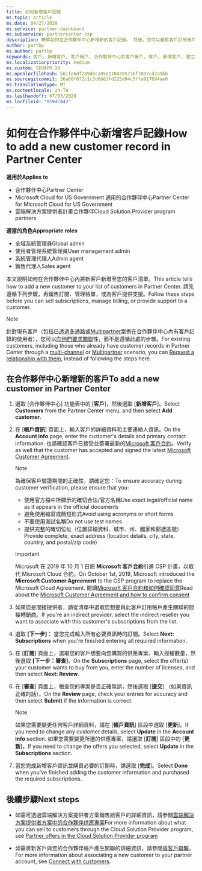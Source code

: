 ```yaml
---
title: 如何新增客戶記錄
ms.topic: article
ms.date: 04/27/2020
ms.service: partner-dashboard
ms.subservice: partnercenter-csp
description: 瞭解如何在合作夥伴中心新增新的客戶記錄。 然後，您可以銷售客戶訂用帳戶、管理帳單，或提供客戶支援。
author: parthp
ms.author: parthp
keywords: 客戶, 新增客戶, 客戶帳戶, 合作夥伴中心的客戶帳戶, 客戶, 新增客戶, 建立客戶帳戶
ms.localizationpriority: medium
ms.custom: SEOAPR.20
ms.openlocfilehash: b61fe6df289d0ca95d170439573bf7887cd2a9bb
ms.sourcegitcommit: 36a60f672c1c3d6b63fd225d04c5ffa917694ae0
ms.translationtype: MT
ms.contentlocale: zh-TW
ms.lasthandoff: 07/03/2020
ms.locfileid: "85947443"
---
```

# <a name="how-to-add-a-new-customer-record-in-partner-center"></a><span data-ttu-id="09035-105">如何在合作夥伴中心新增客戶記錄</span><span class="sxs-lookup"><span data-stu-id="09035-105">How to add a new customer record in Partner Center</span></span>

<span data-ttu-id="09035-106">**適用於**</span><span class="sxs-lookup"><span data-stu-id="09035-106">**Applies to**</span></span>

- <span data-ttu-id="09035-107">合作夥伴中心</span><span class="sxs-lookup"><span data-stu-id="09035-107">Partner Center</span></span>
- <span data-ttu-id="09035-108">Microsoft Cloud for US Government 適用的合作夥伴中心</span><span class="sxs-lookup"><span data-stu-id="09035-108">Partner Center for Microsoft Cloud for US Government</span></span>
- <span data-ttu-id="09035-109">雲端解決方案提供者計畫合作夥伴</span><span class="sxs-lookup"><span data-stu-id="09035-109">Cloud Solution Provider program partners</span></span>

<span data-ttu-id="09035-110">**適當的角色**</span><span class="sxs-lookup"><span data-stu-id="09035-110">**Appropriate roles**</span></span>

- <span data-ttu-id="09035-111">全域系統管理員</span><span class="sxs-lookup"><span data-stu-id="09035-111">Global admin</span></span>
- <span data-ttu-id="09035-112">使用者管理系統管理員</span><span class="sxs-lookup"><span data-stu-id="09035-112">User management admin</span></span>
- <span data-ttu-id="09035-113">系統管理代理人</span><span class="sxs-lookup"><span data-stu-id="09035-113">Admin agent</span></span>
- <span data-ttu-id="09035-114">銷售代理人</span><span class="sxs-lookup"><span data-stu-id="09035-114">Sales agent</span></span>

<span data-ttu-id="09035-115">本文說明如何在合作夥伴中心內將新客戶新增至您的客戶清單。</span><span class="sxs-lookup"><span data-stu-id="09035-115">This article tells how to add a new customer to your list of customers in Partner Center.</span></span> <span data-ttu-id="09035-116">請先遵循下列步驟，再銷售訂閱、管理帳單，或為客戶提供支援。</span><span class="sxs-lookup"><span data-stu-id="09035-116">Follow these steps before you can sell subscriptions, manage billing, or provide support to a customer.</span></span>

>[!NOTE]
><span data-ttu-id="09035-117">針對現有客戶（包括已透過[多](multichannel.md)通路或[Multipartner](multipartner.md)案例在合作夥伴中心內有客戶記錄的使用者），您可以[向他們要求關聯](request-a-relationship-with-a-customer.md)性，而不是遵循此處的步驟。</span><span class="sxs-lookup"><span data-stu-id="09035-117">For existing customers, including those who already have customer records in Partner Center through a [multi-channel](multichannel.md) or [Multipartner](multipartner.md) scenario, you can [Request a relationship with them](request-a-relationship-with-a-customer.md), instead of following the steps here.</span></span>

## <a name="to-add-a-new-customer-in-partner-center"></a><span data-ttu-id="09035-118">在合作夥伴中心新增新的客戶</span><span class="sxs-lookup"><span data-stu-id="09035-118">To add a new customer in Partner Center</span></span>

1. <span data-ttu-id="09035-119">選取 [合作夥伴中心] 功能表中的 [**客戶**]，然後選取 [**新增客戶**]。</span><span class="sxs-lookup"><span data-stu-id="09035-119">Select **Customers** from the Partner Center menu, and then select **Add customer**.</span></span>

2. <span data-ttu-id="09035-120">在 [**帳戶資訊**] 頁面上，輸入客戶的詳細資料和主要連絡人資訊。</span><span class="sxs-lookup"><span data-stu-id="09035-120">On the **Account info** page, enter the customer's details and primary contact information.</span></span> <span data-ttu-id="09035-121">也請確認客戶已接受並簽署最新的[Microsoft 客戶合約](agreements.md)。</span><span class="sxs-lookup"><span data-stu-id="09035-121">Verify as well that the customer has accepted and signed the latest [Microsoft Customer Agreement](agreements.md).</span></span>

   >[!NOTE]
   >
   ><span data-ttu-id="09035-122">為確保客戶驗證期間的正確性，請確定您：</span><span class="sxs-lookup"><span data-stu-id="09035-122">To ensure accuracy during customer verification, please ensure that you:</span></span>
   >
   >- <span data-ttu-id="09035-123">使用官方檔中所顯示的確切合法/官方名稱</span><span class="sxs-lookup"><span data-stu-id="09035-123">Use exact legal/official name as it appears in the official documents</span></span>
   >- <span data-ttu-id="09035-124">避免使用縮寫或簡短形式</span><span class="sxs-lookup"><span data-stu-id="09035-124">Avoid using acronyms or short forms</span></span>
   >- <span data-ttu-id="09035-125">不要使用測試名稱</span><span class="sxs-lookup"><span data-stu-id="09035-125">Do not use test names</span></span>
   >- <span data-ttu-id="09035-126">提供完整的確切位址（位置詳細資料、城市、州、國家和郵遞區號）</span><span class="sxs-lookup"><span data-stu-id="09035-126">Provide complete, exact address (location details, city, state, country, and postal/zip code)</span></span>

   >[!IMPORTANT]
   > <span data-ttu-id="09035-127">Microsoft 在 2019 年 10 月 1 日把 **Microsoft 客戶合約**引進 CSP 計畫，以取代 Microsoft Cloud 合約。</span><span class="sxs-lookup"><span data-stu-id="09035-127">On October 1st, 2019, Microsoft introduced the **Microsoft Customer Agreement** to the CSP program to replace the Microsoft Cloud Agreement.</span></span> <span data-ttu-id="09035-128">閱讀[Microsoft 客戶合約和如何確認同意](confirm-customer-agreement.md)</span><span class="sxs-lookup"><span data-stu-id="09035-128">Read about the [Microsoft Customer Agreement and how to confirm consent](confirm-customer-agreement.md)</span></span>
  
3. <span data-ttu-id="09035-129">如果您是間接提供者，請從清單中選取您想要與此客戶訂用帳戶產生關聯的間接轉銷商。</span><span class="sxs-lookup"><span data-stu-id="09035-129">If you're an indirect provider, select the indirect reseller you want to associate with this customer's subscriptions from the list.</span></span>

4. <span data-ttu-id="09035-130">選取 **[下一步]：** 當您完成輸入所有必要資訊時的訂閱。</span><span class="sxs-lookup"><span data-stu-id="09035-130">Select **Next: Subscriptions** when you're finished entering all required information.</span></span>

5. <span data-ttu-id="09035-131">在 [**訂閱**] 頁面上，選取您的客戶想要向您購買的供應專案、輸入授權數量，然後選取 **[下一步：審查]**。</span><span class="sxs-lookup"><span data-stu-id="09035-131">On the **Subscriptions** page, select the offer(s) your customer wants to buy from you, enter the number of licenses, and then select **Next: Review**.</span></span>

6. <span data-ttu-id="09035-132">在 [**審查**] 頁面上，檢查您的專案是否正確無誤，然後選取 [**提交**] （如果資訊正確的話）。</span><span class="sxs-lookup"><span data-stu-id="09035-132">On the **Review** page, check your entries for accuracy and then select **Submit** if the information is correct.</span></span>

   >[!NOTE]
   ><span data-ttu-id="09035-133">如果您需要變更任何客戶詳細資料，請在 [**帳戶資訊**] 區段中選取 [**更新**]。</span><span class="sxs-lookup"><span data-stu-id="09035-133">If you need to change any customer details, select **Update** in the **Account info** section.</span></span> <span data-ttu-id="09035-134">如果您需要變更所選的供應專案，請選取 [**訂閱**] 區段中的 [**更新**]。</span><span class="sxs-lookup"><span data-stu-id="09035-134">If you need to change the offers you selected, select **Update** in the **Subscriptions** section.</span></span>

7. <span data-ttu-id="09035-135">當您完成新增客戶資訊並購買必要的訂閱時，請選取 [**完成**]。</span><span class="sxs-lookup"><span data-stu-id="09035-135">Select **Done** when you've finished adding the customer information and purchased the required subscriptions.</span></span>

## <a name="next-steps"></a><span data-ttu-id="09035-136">後續步驟</span><span class="sxs-lookup"><span data-stu-id="09035-136">Next steps</span></span>

- <span data-ttu-id="09035-137">如需可透過雲端解決方案提供者方案銷售給客戶的詳細資訊，請參閱[雲端解決方案提供者方案中的合作夥伴供應專案](csp-offers.md)</span><span class="sxs-lookup"><span data-stu-id="09035-137">For more information about what you can sell to customers through the Cloud Solution Provider program, see [Partner offers in the Cloud Solution Provider program](csp-offers.md)</span></span>

- <span data-ttu-id="09035-138">如需將新客戶與您的合作夥伴帳戶產生關聯的詳細資訊，請參閱[與客戶聯繫](customer-accounts.md)。</span><span class="sxs-lookup"><span data-stu-id="09035-138">For more information about associating a new customer to your partner account, see [Connect with customers](customer-accounts.md).</span></span>
